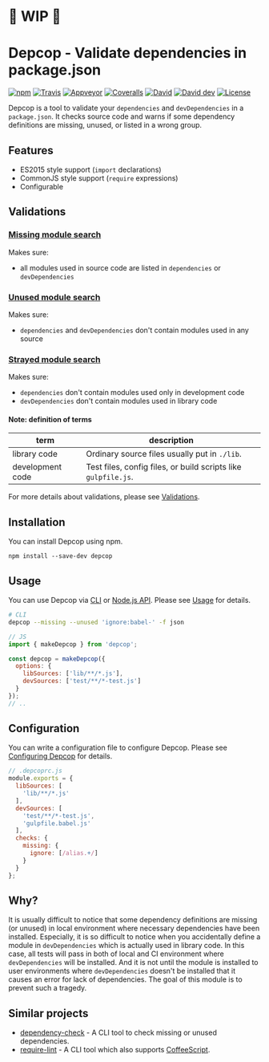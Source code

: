 # :construction: WIP :construction:

# Depcop - Validate dependencies in package.json

[![npm](https://img.shields.io/npm/v/node-depcop.svg)][npm-version]
[![Travis](https://img.shields.io/travis/ryym/node-depcop/master.svg)][travis-ci]
[![Appveyor](https://ci.appveyor.com/api/projects/status/geea51i0a86loy24/branch/master?svg=true)][appveyor]
[![Coveralls](https://img.shields.io/coveralls/ryym/node-depcop.svg)][coveralls]
[![David](https://img.shields.io/david/ryym/node-depcop.svg)][david]
[![David dev](https://img.shields.io/david/dev/ryym/node-depcop.svg)][david-dev]
[![License](http://img.shields.io/badge/license-MIT-blue.svg)](./LICENSE)

[npm-version]: https://www.npmjs.org/package/node-depcop
[travis-ci]: https://travis-ci.org/ryym/node-depcop
[appveyor]: https://ci.appveyor.com/project/ryym/node-depcop/branch/master
[coveralls]: https://coveralls.io/github/ryym/node-depcop?branch=master
[david]: https://david-dm.org/ryym/node-depcop
[david-dev]: https://david-dm.org/ryym/node-depcop#info=devDependencies

Depcop is a tool to validate your `dependencies` and `devDependencies` in a `package.json`.
It checks source code and warns if some dependency definitions are missing,
unused, or listed in a wrong group.

## Features

* ES2015 style support (`import` declarations)
* CommonJS style support (`require` expressions)
* Configurable

## Validations

### [Missing module search]

Makes sure:

* all modules used in source code are listed in `dependencies` or `devDependencies`

### [Unused module search]

Makes sure:

* `dependencies` and `devDependencies` don't contain modules used in any source

### [Strayed module search]

Makes sure:

* `dependencies` don't contain modules used only in development code
* `devDependencies` don't contain modules used in library code

#### Note: definition of terms

| term | description |
| ---- | ----------- |
| library code     | Ordinary source files usually put in `./lib`. |
| development code | Test files, config files, or build scripts like `gulpfile.js`. |

For more details about validations, please see [Validations].

## Installation

You can install Depcop using npm.

```
npm install --save-dev depcop
```

## Usage

You can use Depcop via [CLI] or [Node.js API].
Please see [Usage] for details.

```sh
# CLI
depcop --missing --unused 'ignore:babel-' -f json
```

```js
// JS
import { makeDepcop } from 'depcop';

const depcop = makeDepcop({
  options: {
    libSources: ['lib/**/*.js'],
    devSources: ['test/**/*-test.js']
  }
});
// ..
```

## Configuration

You can write a configuration file to configure Depcop.
Please see [Configuring Depcop] for details.

```js
// .depcoprc.js
module.exports = {
  libSources: [
    'lib/**/*.js'
  ],
  devSources: [
    'test/**/*-test.js',
    'gulpfile.babel.js'
  ],
  checks: {
    missing: {
      ignore: [/alias.+/]
    }
  }
};
```

## Why?

It is usually difficult to notice that some dependency definitions are missing (or unused)
in local environment where necessary dependencies have been installed. Especially, it is
so difficult to notice when you accidentally define a module in `devDependencies` which is
actually used in library code. In this case, all tests will pass in both of local and CI environment
where `devDependencies` will be installed.
And it is not until the module is installed to user environments where
`devDependencies` doesn't be installed that it causes an error for lack of dependencies.
The goal of this module is to prevent such a tragedy.

## Similar projects

* [dependency-check] - A CLI tool to check missing or unused dependencies.
* [require-lint] - A CLI tool which also supports [CoffeeScript].

[Missing module search]: ./validations.md#missing-module-search
[Unused module search]: ./validations.md#unused-module-search
[Strayed module search]: ./validations.md#strayed-module-search

[Validations]: ./docs/validations.md
[Usage]: ./docs/usage.md
[CLI]: ./docs/usage.md#Command-Line-Interface
[Node.js API]: ./docs/usage.md#Node.js-API
[Configuring Depcop]: ./docs/configuration.md

[dependency-check]: https://github.com/maxogden/dependency-check
[require-lint]: https://github.com/TabDigital/require-lint
[CoffeeScript]: http://coffeescript.org/

